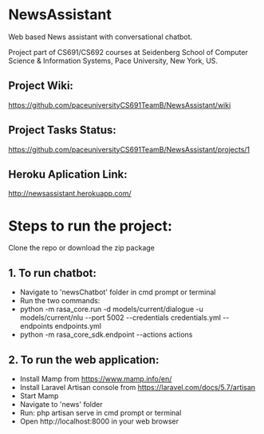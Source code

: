 # NewsAssistant

Web based News assistant with conversational chatbot.

Project part of CS691/CS692 courses at Seidenberg School of Computer Science & Information Systems, Pace University, New York, US.

## Project Wiki:
https://github.com/paceuniversityCS691TeamB/NewsAssistant/wiki

## Project Tasks Status:
https://github.com/paceuniversityCS691TeamB/NewsAssistant/projects/1

## Heroku Aplication Link:
http://newsassistant.herokuapp.com/

# Steps to run the project:

Clone the repo or download the zip package

## 1. To run chatbot:
- Navigate to 'newsChatbot' folder in cmd prompt or terminal
- Run the two commands:
- python -m rasa_core.run -d models/current/dialogue -u models/current/nlu --port 5002 --credentials credentials.yml --endpoints endpoints.yml
- python -m rasa_core_sdk.endpoint --actions actions

## 2. To run the web application:
- Install Mamp from https://www.mamp.info/en/
- Install Laravel Artisan console from https://laravel.com/docs/5.7/artisan 
- Start Mamp
- Navigate to 'news' folder
- Run: php artisan serve in cmd prompt or terminal
- Open http://localhost:8000 in your web browser
